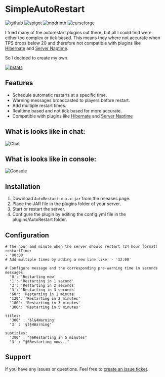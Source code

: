 # SimpleAutoRestart

[![github](https://cdn.jsdelivr.net/npm/@intergrav/devins-badges@3/assets/cozy/available/github_vector.svg)](https://github.com/teunjojo/SimpleAutoRestart)
[![spigot](https://cdn.jsdelivr.net/npm/@intergrav/devins-badges@3/assets/cozy/supported/spigot_vector.svg)](https://www.spigotmc.org/resources/simpleautorestart.107932/)
[![modrinth](https://cdn.jsdelivr.net/npm/@intergrav/devins-badges@3/assets/cozy/available/modrinth_vector.svg)](https://modrinth.com/plugin/simpleautorestart)
[![curseforge](https://cdn.jsdelivr.net/npm/@intergrav/devins-badges@3/assets/cozy/available/curseforge_vector.svg)](https://www.curseforge.com/minecraft/bukkit-plugins/simpleautorestart)

I tried many of the autorestart plugins out there, but all I could find were either too complex or tick based. This means they where not accurate when TPS drops below 20 and therefore not compatible with plugins like [Hibernate](https://www.spigotmc.org/resources/hibernate.4441/) and [Server Naptime](https://github.com/gvk/MinecraftPluginServerHibernate).

So I decided to create my own.

[![bstats](https://bstats.org/signatures/bukkit/simpleautorestart.svg)](https://www.bstats.org/plugin/bukkit/SimpleAutoRestart/17760)

## Features
- Schedule automatic restarts at a specific time.
- Warning messages broadcasted to players before restart.
- Add multiple restart times.
- Realtime based and not tick based for more accurate.
- Compatible with plugins like [Hibernate](https://www.spigotmc.org/resources/hibernate.4441/) and [Server Naptime](https://github.com/gvk/MinecraftPluginServerHibernate)

## What is looks like in chat:
![Chat](https://i.imgur.com/ug6L1lk.png)

## What is looks like in console:
![Console](https://i.imgur.com/Kshy5U5.png)

## Installation
1. Download `AutoRestart-x.x.x-jar` from the releases page.
2. Place the JAR file in the plugins folder of your server.
3. Start or restart the server.
4. Configure the plugin by editing the config.yml file in the plugins/AutoRestart folder.

## Configuration
```
# The hour and minute when the server should restart (24 hour format)
restartTime:
- '00:00'
# Add multiple times by adding a new line like: - '12:00'

# Configure message and the corresponding pre-warning time in seconds
messages:
  '0': 'Restarting now'
  '1': 'Restarting in 1 second'
  '2': 'Restarting in 2 seconds'
  '3': 'Restarting in 3 seconds'
  '60': 'Restarting in 1 minute'
  '120': 'Restarting in 2 minutes'
  '180': 'Restarting in 3 minutes'
  '300': 'Restarting in 5 minutes'

titles: 
  '300' : '§l§4Warning'
  '3' : '§l§4Warning'

subtitles:
  '300' : "§6Restarting in 5 minutes"
  '3' : "§6Restarting now..."
```

## Support
If you have any issues or questions. Feel free to [create an issue ticket](https://github.com/teunjojo/SimpleAutoRestart/issues/new). 

